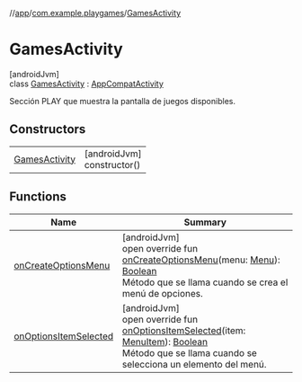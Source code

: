 //[app](../../../index.md)/[com.example.playgames](../index.md)/[GamesActivity](index.md)

# GamesActivity

[androidJvm]\
class [GamesActivity](index.md) : [AppCompatActivity](https://developer.android.com/reference/kotlin/androidx/appcompat/app/AppCompatActivity.html)

Sección PLAY que muestra la pantalla de juegos disponibles.

## Constructors

| | |
|---|---|
| [GamesActivity](-games-activity.md) | [androidJvm]<br>constructor() |

## Functions

| Name | Summary |
|---|---|
| [onCreateOptionsMenu](on-create-options-menu.md) | [androidJvm]<br>open override fun [onCreateOptionsMenu](on-create-options-menu.md)(menu: [Menu](https://developer.android.com/reference/kotlin/android/view/Menu.html)): [Boolean](https://kotlinlang.org/api/latest/jvm/stdlib/kotlin/-boolean/index.html)<br>Método que se llama cuando se crea el menú de opciones. |
| [onOptionsItemSelected](on-options-item-selected.md) | [androidJvm]<br>open override fun [onOptionsItemSelected](on-options-item-selected.md)(item: [MenuItem](https://developer.android.com/reference/kotlin/android/view/MenuItem.html)): [Boolean](https://kotlinlang.org/api/latest/jvm/stdlib/kotlin/-boolean/index.html)<br>Método que se llama cuando se selecciona un elemento del menú. |

